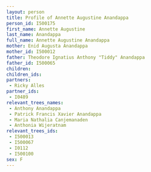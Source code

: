 ```yaml
---
layout: person
title: Profile of Annette Augustine Anandappa
person_id: I500175
first_name: Annette Augustine
last_name: Anandappa
full_name: Annette Augustine Anandappa
mother: Enid Augusta Anandappa
mother_id: I500012
father: Theodore Ignatius Anthony "Tiddy" Anandappa
father_id: I500065
children:
children_ids:
partners:
 - Ricky Alles
partner_ids:
 - I0489
relevant_trees_names:
 - Anthony Anandappa
 - Patrick Francis Xavier Anandappa
 - Maria Nathalia Canjemanaden
 - Anthonia Wijeratnam
relevant_trees_ids:
 - I500013
 - I500067
 - I0112
 - I500100
sex: F
---
```


